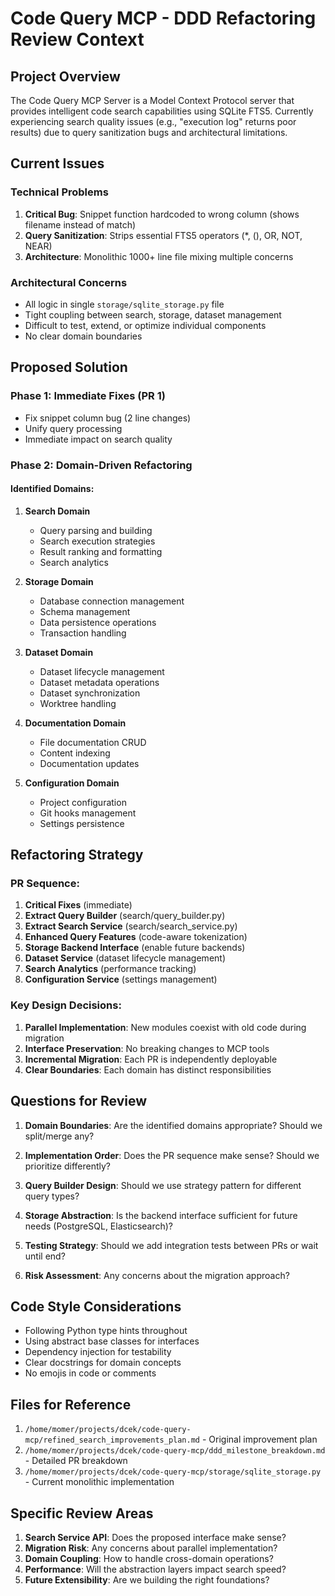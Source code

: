# Code Query MCP - DDD Refactoring Review Context

## Project Overview
The Code Query MCP Server is a Model Context Protocol server that provides intelligent code search capabilities using SQLite FTS5. Currently experiencing search quality issues (e.g., "execution log" returns poor results) due to query sanitization bugs and architectural limitations.

## Current Issues

### Technical Problems
1. **Critical Bug**: Snippet function hardcoded to wrong column (shows filename instead of match)
2. **Query Sanitization**: Strips essential FTS5 operators (*, (), OR, NOT, NEAR)
3. **Architecture**: Monolithic 1000+ line file mixing multiple concerns

### Architectural Concerns
- All logic in single `storage/sqlite_storage.py` file
- Tight coupling between search, storage, dataset management
- Difficult to test, extend, or optimize individual components
- No clear domain boundaries

## Proposed Solution

### Phase 1: Immediate Fixes (PR 1)
- Fix snippet column bug (2 line changes)
- Unify query processing
- Immediate impact on search quality

### Phase 2: Domain-Driven Refactoring

#### Identified Domains:

1. **Search Domain**
   - Query parsing and building
   - Search execution strategies  
   - Result ranking and formatting
   - Search analytics

2. **Storage Domain**
   - Database connection management
   - Schema management
   - Data persistence operations
   - Transaction handling

3. **Dataset Domain**
   - Dataset lifecycle management
   - Dataset metadata operations
   - Dataset synchronization
   - Worktree handling

4. **Documentation Domain**
   - File documentation CRUD
   - Content indexing
   - Documentation updates

5. **Configuration Domain**
   - Project configuration
   - Git hooks management
   - Settings persistence

## Refactoring Strategy

### PR Sequence:
1. **Critical Fixes** (immediate)
2. **Extract Query Builder** (search/query_builder.py)
3. **Extract Search Service** (search/search_service.py)
4. **Enhanced Query Features** (code-aware tokenization)
5. **Storage Backend Interface** (enable future backends)
6. **Dataset Service** (dataset lifecycle management)
7. **Search Analytics** (performance tracking)
8. **Configuration Service** (settings management)

### Key Design Decisions:

1. **Parallel Implementation**: New modules coexist with old code during migration
2. **Interface Preservation**: No breaking changes to MCP tools
3. **Incremental Migration**: Each PR is independently deployable
4. **Clear Boundaries**: Each domain has distinct responsibilities

## Questions for Review

1. **Domain Boundaries**: Are the identified domains appropriate? Should we split/merge any?

2. **Implementation Order**: Does the PR sequence make sense? Should we prioritize differently?

3. **Query Builder Design**: Should we use strategy pattern for different query types?

4. **Storage Abstraction**: Is the backend interface sufficient for future needs (PostgreSQL, Elasticsearch)?

5. **Testing Strategy**: Should we add integration tests between PRs or wait until end?

6. **Risk Assessment**: Any concerns about the migration approach?

## Code Style Considerations

- Following Python type hints throughout
- Using abstract base classes for interfaces
- Dependency injection for testability
- Clear docstrings for domain concepts
- No emojis in code or comments

## Files for Reference

1. `/home/momer/projects/dcek/code-query-mcp/refined_search_improvements_plan.md` - Original improvement plan
2. `/home/momer/projects/dcek/code-query-mcp/ddd_milestone_breakdown.md` - Detailed PR breakdown
3. `/home/momer/projects/dcek/code-query-mcp/storage/sqlite_storage.py` - Current monolithic implementation

## Specific Review Areas

1. **Search Service API**: Does the proposed interface make sense?
2. **Migration Risk**: Any concerns about parallel implementation?
3. **Domain Coupling**: How to handle cross-domain operations?
4. **Performance**: Will the abstraction layers impact search speed?
5. **Future Extensibility**: Are we building the right foundations?
